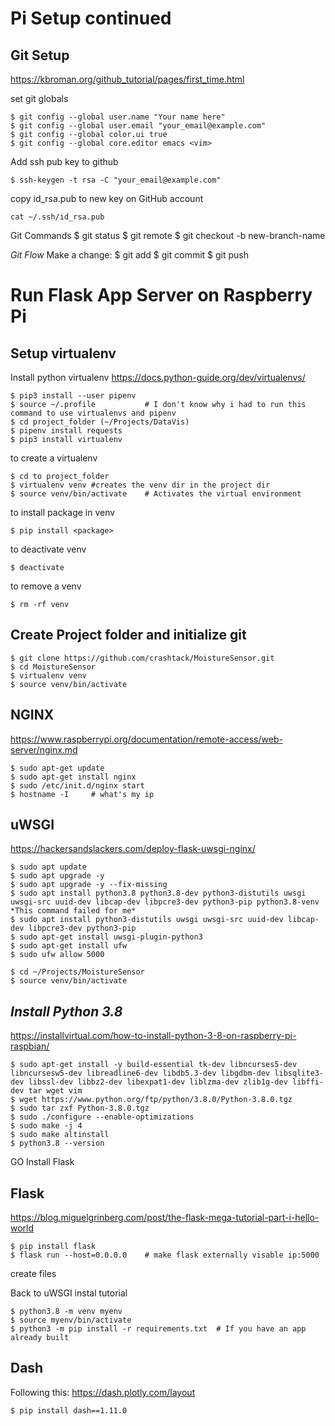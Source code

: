 # Pi Setup continued
## Git Setup
https://kbroman.org/github_tutorial/pages/first_time.html

set git globals
```
$ git config --global user.name "Your name here"
$ git config --global user.email "your_email@example.com"
$ git config --global color.ui true
$ git config --global core.editor emacs <vim>
```

Add ssh pub key to github
```
$ ssh-keygen -t rsa -C "your_email@example.com"
```
copy id_rsa.pub to new key on GitHub account
```
cat ~/.ssh/id_rsa.pub
```

Git Commands
$ git status
$ git remote
$ git checkout -b new-branch-name

*Git Flow*
Make a change:
$ git add <changed file>
$ git commit
$ git push


# Run Flask App Server on Raspberry Pi
## Setup virtualenv
Install python virtualenv
https://docs.python-guide.org/dev/virtualenvs/
```
$ pip3 install --user pipenv
$ source ~/.profile           # I don't know why i had to run this command to use virtualenvs and pipenv
$ cd project_folder (~/Projects/DataVis)
$ pipenv install requests
$ pip3 install virtualenv
```
to create a virtualenv
```
$ cd to project_folder
$ virtualenv venv #creates the venv dir in the project dir
$ source venv/bin/activate    # Activates the virtual environment
```

to install package in venv
```
$ pip install <package>
```

to deactivate venv
```
$ deactivate
```

to remove a venv
```
$ rm -rf venv
```

## Create Project folder and initialize git
```
$ git clone https://github.com/crashtack/MoistureSensor.git
$ cd MoistureSensor
$ virtualenv venv
$ source venv/bin/activate
```

## NGINX
https://www.raspberrypi.org/documentation/remote-access/web-server/nginx.md
```
$ sudo apt-get update
$ sudo apt-get install nginx
$ sudo /etc/init.d/nginx start
$ hostname -I     # what's my ip
```

## uWSGI
https://hackersandslackers.com/deploy-flask-uwsgi-nginx/
```
$ sudo apt update
$ sudo apt upgrade -y
$ sudo apt upgrade -y --fix-missing
$ sudo apt install python3.8 python3.8-dev python3-distutils uwsgi uwsgi-src uuid-dev libcap-dev libpcre3-dev python3-pip python3.8-venv
*This command failed for me*
$ sudo apt install python3-distutils uwsgi uwsgi-src uuid-dev libcap-dev libpcre3-dev python3-pip
$ sudo apt-get install uwsgi-plugin-python3
$ sudo apt-get install ufw
$ sudo ufw allow 5000

$ cd ~/Projects/MoistureSensor
$ source venv/bin/activate
```

## *Install Python 3.8*
https://installvirtual.com/how-to-install-python-3-8-on-raspberry-pi-raspbian/
```
$ sudo apt-get install -y build-essential tk-dev libncurses5-dev libncursesw5-dev libreadline6-dev libdb5.3-dev libgdbm-dev libsqlite3-dev libssl-dev libbz2-dev libexpat1-dev liblzma-dev zlib1g-dev libffi-dev tar wget vim
$ wget https://www.python.org/ftp/python/3.8.0/Python-3.8.0.tgz
$ sudo tar zxf Python-3.8.0.tgz
$ sudo ./configure --enable-optimizations
$ sudo make -j 4
$ sudo make altinstall
$ python3.8 --version
```

GO Install Flask


## Flask
https://blog.miguelgrinberg.com/post/the-flask-mega-tutorial-part-i-hello-world
```
$ pip install flask
$ flask run --host=0.0.0.0    # make flask externally visable ip:5000
```
create files

Back to uWSGI instal tutorial
```
$ python3.8 -m venv myenv
$ source myenv/bin/activate
$ python3 -m pip install -r requirements.txt  # If you have an app already built
```

## Dash
Following this: https://dash.plotly.com/layout
```
$ pip install dash==1.11.0
```
